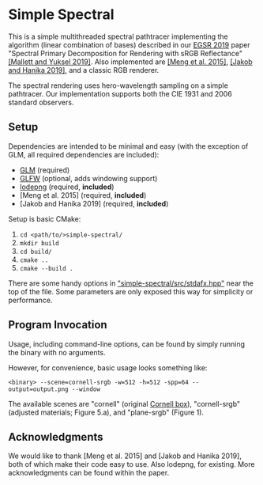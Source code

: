 # Simple Spectral

This is a simple multithreaded spectral pathtracer implementing the algorithm (linear combination of
bases) described in our [EGSR 2019](http://egsr2019.icube.unistra.fr/program.html) paper "Spectral
Primary Decomposition for Rendering with sRGB Reflectance"
[[Mallett and Yuksel 2019]](https://graphics.geometrian.com/research/spectral-primaries.html).  Also
implemented are [[Meng et al. 2015]](https://onlinelibrary.wiley.com/doi/abs/10.1111/cgf.12676),
[[Jakob and Hanika 2019]](https://rgl.epfl.ch/publications/Jakob2019Spectral), and a classic RGB
renderer.

The spectral rendering uses hero-wavelength sampling on a simple pathtracer.  Our implementation
supports both the CIE 1931 and 2006 standard observers.

## Setup

Dependencies are intended to be minimal and easy (with the exception of GLM, all required
dependencies are included):

- [GLM](https://github.com/g-truc/glm)           (required)
- [GLFW](https://github.com/glfw/glfw)           (optional, adds windowing support)
- [lodepng](https://github.com/lvandeve/lodepng) (required, **included**)
- [Meng et al.      2015]                        (required, **included**)
- [Jakob and Hanika 2019]                        (required, **included**)

Setup is basic CMake:

1. `cd <path/to/>simple-spectral/`
2. `mkdir build`
3. `cd build/`
4. `cmake ..`
5. `cmake --build .`

There are some handy options in ["simple-spectral/src/stdafx.hpp"](src/stdafx.hpp) near the top of
the file.  Some parameters are only exposed this way for simplicity or performance.

## Program Invocation

Usage, including command-line options, can be found by simply running the binary with no
arguments.

However, for convenience, basic usage looks something like:

	<binary> --scene=cornell-srgb -w=512 -h=512 -spp=64 --output=output.png --window

The available scenes are "cornell" (original
[Cornell box](http://www.graphics.cornell.edu/online/box/)), "cornell-srgb" (adjusted materials;
Figure 5.a), and "plane-srgb" (Figure 1).

## Acknowledgments

We would like to thank [Meng et al. 2015] and [Jakob and Hanika 2019], both of which make their code
easy to use.  Also lodepng, for existing.  More acknowledgments can be found within the paper.
